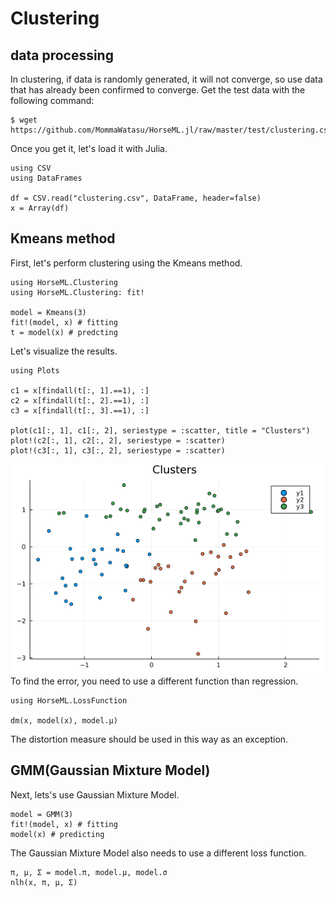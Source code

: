 # Clustering

## data processing
In clustering, if data is randomly generated, it will not converge, so use data that has already been confirmed to converge.
Get the test data with the following command:
```
$ wget https://github.com/MommaWatasu/HorseML.jl/raw/master/test/clustering.csv
```
Once you get it, let's load it with Julia.
```
using CSV
using DataFrames

df = CSV.read("clustering.csv", DataFrame, header=false)
x = Array(df)
```

## Kmeans method
First, let's perform clustering using the Kmeans method.
```
using HorseML.Clustering
using HorseML.Clustering: fit!

model = Kmeans(3)
fit!(model, x) # fitting
t = model(x) # predcting
```
Let's visualize the results.
```
using Plots

c1 = x[findall(t[:, 1].==1), :]
c2 = x[findall(t[:, 2].==1), :]
c3 = x[findall(t[:, 3].==1), :]

plot(c1[:, 1], c1[:, 2], seriestype = :scatter, title = "Clusters")
plot!(c2[:, 1], c2[:, 2], seriestype = :scatter)
plot!(c3[:, 1], c3[:, 2], seriestype = :scatter)
```
![Tree Visualized](../assets/clustering.png)
To find the error, you need to use a different function than regression.
```
using HorseML.LossFunction

dm(x, model(x), model.μ)
```
The distortion measure should be used in this way as an exception.

## GMM(Gaussian Mixture Model)
Next, lets's  use Gaussian Mixture Model.
```
model = GMM(3)
fit!(model, x) # fitting
model(x) # predicting
```
The Gaussian Mixture Model also needs to use a different loss function.
```
π, μ, Σ = model.π, model.μ, model.σ
nlh(x, π, μ, Σ)
```